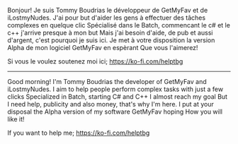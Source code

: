 Bonjour! Je suis Tommy Boudrias le développeur de GetMyFav et de iLostmyNudes.
J'ai pour but d'aider les gens à effectuer des tâches complexes en quelque clic
Spécialisé dans le Batch, commencant le c# et le c++ j'arrive presque à mon but
Mais j'ai besoin d'aide, de pub et aussi d'argent, c'est pourquoi je suis ici.
Je met à votre disposition la version Alpha de mon logiciel GetMyFav en espèrant
Que vous l'aimerez!

Si vous le voulez soutenez moi ici; https://ko-fi.com/helptbg

---

Good morning! I'm Tommy Boudrias the developer of GetMyFav and iLostmyNudes.
I aim to help people perform complex tasks with just a few clicks
Specialized in Batch, starting C# and C++ I almost reach my goal
But I need help, publicity and also money, that's why I'm here.
I put at your disposal the Alpha version of my software GetMyFav hoping
How you will like it!

If you want to help me; https://ko-fi.com/helptbg
